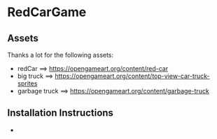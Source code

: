 # RedCarGame

## Assets

Thanks a lot for the following assets:
- redCar ==> https://opengameart.org/content/red-car
- big truck ==> https://opengameart.org/content/top-view-car-truck-sprites
- garbage truck ==> https://opengameart.org/content/garbage-truck
 
 ## Installation Instructions
 
+
 
